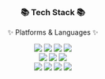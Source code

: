 

<!---
sonprogrammer/sonprogrammer is a ✨ special ✨ repository because its `README.md` (this file) appears on your GitHub profile.
You can click the Preview link to take a look at your changes.
--->


<div align=center>
	<h3>📚 Tech Stack 📚</h3>
	<p>✨ Platforms & Languages ✨</p>
</div>

<div align="center">
	 <img src="https://img.shields.io/badge/html5-E34F26?style=for-the-badge&logo=html5&logoColor=white"> 
  	<img src="https://img.shields.io/badge/css-1572B6?style=for-the-badge&logo=css3&logoColor=white"> 
  	<img src="https://img.shields.io/badge/javascript-F7DF1E?style=for-the-badge&logo=javascript&logoColor=black"> 
  	<img src="https://img.shields.io/badge/jquery-0769AD?style=for-the-badge&logo=jquery&logoColor=white">
	<br>
	<img src="https://img.shields.io/badge/react-61DAFB?style=for-the-badge&logo=react&logoColor=black">
	<img src="https://img.shields.io/badge/node.js-339933?style=for-the-badge&logo=Node.js&logoColor=white">
	<img src="https://img.shields.io/badge/typescript-3178C6?style=for-the-badge&logo=typescript&logoColor=white">
	<br>
	<img src="https://img.shields.io/badge/next.js-000000?style=for-the-badge&logo=next.js&logoColor=white">
	<img src="https://img.shields.io/badge/tailwindcss-06B6D4?style=for-the-badge&logo=tailwindcss&logoColor=white">
	<img src="https://img.shields.io/badge/Vue-4FC08D?style=for-the-badge&logo=vue.js&logoColor=white">
	<img src="https://img.shields.io/badge/flutter-02569B?style=for-the-badge&logo=flutter&logoColor=white">
</div>
<br>
<!-- <div align=center>
	<p>🛠 Tools 🛠</p>
</div>
<div align=center>
	<img src="https://img.shields.io/badge/Visual%20Studio%20Code-007ACC?style=for-the-badge&logo=VisualStudioCode&logoColor=white">
	<br> -->
<!-- 	<img src="https://img.shields.io/badge/NGINX-009639?style=for-the-badge&logo=NGINX&logoColor=white"> -->
<!-- 	<img src="https://img.shields.io/badge/GitHub-181717?style=for-the-badge&logo=GitHub&logoColor=white"> -->
<!-- </div> -->
<br>
	
<!--
<div align="center">
👨‍💻about me. Please click the button below.👨‍💻
</div>
<br>
<div align="center">
	<a href="https://sonprogrammer.netlify.app/" target="_blank">
		<img src="https://img.shields.io/badge/more%20about%20me-4285F4?style=for-the-badge&logo=google-chrome&logoColor=white">
	</a>
	<a href="https://glittering-mochi-caff7f.netlify.app/" target="_blank">
		<img src="https://img.shields.io/badge/more%20about%20me%20for%20fun-4285F4?style=for-the-badge&logo=google-chrome&logoColor=white">
	</a>
</div>
-->

	
